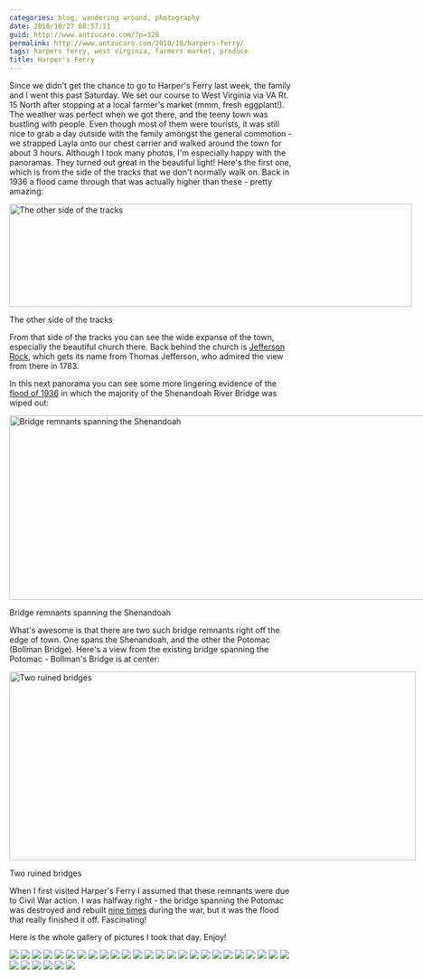 ```yaml
---
categories: blog, wandering around, photography
date: 2010/10/27 08:57:11
guid: http://www.antzucaro.com/?p=328
permalink: http://www.antzucaro.com/2010/10/harpers-ferry/
tags: harpers ferry, west virginia, farmers market, produce
title: Harper's Ferry
---
```

Since we didn't get the chance to go to Harper's Ferry last week, the family and I went this past Saturday. We set our course to West Virginia via VA Rt. 15 North after stopping at a local farmer's market (mmm, fresh eggplant!). The weather was perfect when we got there, and the teeny town was bustling with people. Even though most of them were tourists, it was still nice to grab a day outside with the family amongst the general commotion - we strapped Layla onto our chest carrier and walked around the town for about 3 hours. Although I took many photos, I'm especially happy with the panoramas. They turned out great in the beautiful light! Here's the first one, which is from the side of the tracks that we don't normally walk on. Back in 1936 a flood came through that was actually higher than these - pretty amazing:
<p style="text-align: center;"></p>


<div class="wp-caption aligncenter" style="width: 712px"><a href="http://media.antzucaro.com/galleries/20101023HarpersFerry/hf_set_2_v1.jpg"><img class="   " title="The other side of the tracks" src="http://media.antzucaro.com/galleries/20101023HarpersFerry/hf_set_2_v1.jpg" alt="The other side of the tracks" width="712" height="182" /></a><p class="wp-caption-text">The other side of the tracks</p></div>

From that side of the tracks you can see the wide expanse of the town, especially the beautiful church there. Back behind the church is <a href="http://en.wikipedia.org/wiki/Jefferson_Rock">Jefferson Rock</a>, which gets its name from Thomas Jefferson, who admired the view from there in 1783.

In this next panorama you can see some more lingering evidence of the <a href="http://home.nps.gov/applications/hafe/detail.cfm?Image_No=hf-0054">flood of 1936</a> in which the majority of the Shenandoah River Bridge was wiped out:
<p style="text-align: center;"></p>


<div class="wp-caption aligncenter" style="width: 755px"><a href="http://media.antzucaro.com/galleries/20101023HarpersFerry/hf_set_3_v1.jpg"><img class="  " title="Bridge remnants spanning the Shenandoah" src="http://media.antzucaro.com/galleries/20101023HarpersFerry/hf_set_3_v1.jpg" alt="Bridge remnants spanning the Shenandoah" width="755" height="326" /></a><p class="wp-caption-text">Bridge remnants spanning the Shenandoah</p></div>

What's awesome is that there are two such bridge remnants right off the edge of town. One spans the Shenandoah, and the other the Potomac (Bollman Bridge). Here's a view from the existing bridge spanning the Potomac - Bollman's Bridge is at center:
<p style="text-align: center;"></p>


<div class="wp-caption aligncenter" style="width: 719px"><a href="http://media.antzucaro.com/galleries/20101023HarpersFerry/hf_set_4.jpg"><img class=" " title="Two ruined bridges" src="http://media.antzucaro.com/galleries/20101023HarpersFerry/hf_set_4.jpg" alt="Two ruined bridges" width="719" height="334" /></a><p class="wp-caption-text">Two ruined bridges</p></div>

When I first visited Harper's Ferry I assumed that these remnants were due to Civil War action. I was halfway right - the bridge spanning the Potomac was destroyed and rebuilt <a href="http://www.nps.gov/archive/hafe/thepoint.htm">nine times</a> during the war, but it was the flood that really finished it off. Fascinating!

Here is the whole gallery of pictures I took that day. Enjoy!

<div class="gallery">
    <a href="http://media.antzucaro.com/galleries/20101023HarpersFerry/HarpersFerry_001.jpg"><img src="http://media.antzucaro.com/galleries/20101023HarpersFerry/thumb/HarpersFerry_001.jpg"/></a>
    <a href="http://media.antzucaro.com/galleries/20101023HarpersFerry/HarpersFerry_002.jpg"><img src="http://media.antzucaro.com/galleries/20101023HarpersFerry/thumb/HarpersFerry_002.jpg"/></a>
    <a href="http://media.antzucaro.com/galleries/20101023HarpersFerry/HarpersFerry_003.jpg"><img src="http://media.antzucaro.com/galleries/20101023HarpersFerry/thumb/HarpersFerry_003.jpg"/></a>
    <a href="http://media.antzucaro.com/galleries/20101023HarpersFerry/HarpersFerry_004.jpg"><img src="http://media.antzucaro.com/galleries/20101023HarpersFerry/thumb/HarpersFerry_004.jpg"/></a>
    <a href="http://media.antzucaro.com/galleries/20101023HarpersFerry/HarpersFerry_005.jpg"><img src="http://media.antzucaro.com/galleries/20101023HarpersFerry/thumb/HarpersFerry_005.jpg"/></a>
    <a href="http://media.antzucaro.com/galleries/20101023HarpersFerry/HarpersFerry_006.jpg"><img src="http://media.antzucaro.com/galleries/20101023HarpersFerry/thumb/HarpersFerry_006.jpg"/></a>
    <a href="http://media.antzucaro.com/galleries/20101023HarpersFerry/HarpersFerry_008.jpg"><img src="http://media.antzucaro.com/galleries/20101023HarpersFerry/thumb/HarpersFerry_008.jpg"/></a>
    <a href="http://media.antzucaro.com/galleries/20101023HarpersFerry/HarpersFerry_009.jpg"><img src="http://media.antzucaro.com/galleries/20101023HarpersFerry/thumb/HarpersFerry_009.jpg"/></a>
    <a href="http://media.antzucaro.com/galleries/20101023HarpersFerry/HarpersFerry_010.jpg"><img src="http://media.antzucaro.com/galleries/20101023HarpersFerry/thumb/HarpersFerry_010.jpg"/></a>
    <a href="http://media.antzucaro.com/galleries/20101023HarpersFerry/HarpersFerry_011.jpg"><img src="http://media.antzucaro.com/galleries/20101023HarpersFerry/thumb/HarpersFerry_011.jpg"/></a>
    <a href="http://media.antzucaro.com/galleries/20101023HarpersFerry/HarpersFerry_012.jpg"><img src="http://media.antzucaro.com/galleries/20101023HarpersFerry/thumb/HarpersFerry_012.jpg"/></a>
    <a href="http://media.antzucaro.com/galleries/20101023HarpersFerry/HarpersFerry_013.jpg"><img src="http://media.antzucaro.com/galleries/20101023HarpersFerry/thumb/HarpersFerry_013.jpg"/></a>
    <a href="http://media.antzucaro.com/galleries/20101023HarpersFerry/HarpersFerry_014.jpg"><img src="http://media.antzucaro.com/galleries/20101023HarpersFerry/thumb/HarpersFerry_014.jpg"/></a>
    <a href="http://media.antzucaro.com/galleries/20101023HarpersFerry/HarpersFerry_023.jpg"><img src="http://media.antzucaro.com/galleries/20101023HarpersFerry/thumb/HarpersFerry_023.jpg"/></a>
    <a href="http://media.antzucaro.com/galleries/20101023HarpersFerry/HarpersFerry_024.jpg"><img src="http://media.antzucaro.com/galleries/20101023HarpersFerry/thumb/HarpersFerry_024.jpg"/></a>
    <a href="http://media.antzucaro.com/galleries/20101023HarpersFerry/HarpersFerry_039.jpg"><img src="http://media.antzucaro.com/galleries/20101023HarpersFerry/thumb/HarpersFerry_039.jpg"/></a>
    <a href="http://media.antzucaro.com/galleries/20101023HarpersFerry/HarpersFerry_042.jpg"><img src="http://media.antzucaro.com/galleries/20101023HarpersFerry/thumb/HarpersFerry_042.jpg"/></a>
    <a href="http://media.antzucaro.com/galleries/20101023HarpersFerry/HarpersFerry_052.jpg"><img src="http://media.antzucaro.com/galleries/20101023HarpersFerry/thumb/HarpersFerry_052.jpg"/></a>
    <a href="http://media.antzucaro.com/galleries/20101023HarpersFerry/HarpersFerry_053.jpg"><img src="http://media.antzucaro.com/galleries/20101023HarpersFerry/thumb/HarpersFerry_053.jpg"/></a>
    <a href="http://media.antzucaro.com/galleries/20101023HarpersFerry/HarpersFerry_055.jpg"><img src="http://media.antzucaro.com/galleries/20101023HarpersFerry/thumb/HarpersFerry_055.jpg"/></a>
    <a href="http://media.antzucaro.com/galleries/20101023HarpersFerry/HarpersFerry_060.jpg"><img src="http://media.antzucaro.com/galleries/20101023HarpersFerry/thumb/HarpersFerry_060.jpg"/></a>
    <a href="http://media.antzucaro.com/galleries/20101023HarpersFerry/HarpersFerry_062.jpg"><img src="http://media.antzucaro.com/galleries/20101023HarpersFerry/thumb/HarpersFerry_062.jpg"/></a>
    <a href="http://media.antzucaro.com/galleries/20101023HarpersFerry/HarpersFerry_070.jpg"><img src="http://media.antzucaro.com/galleries/20101023HarpersFerry/thumb/HarpersFerry_070.jpg"/></a>
    <a href="http://media.antzucaro.com/galleries/20101023HarpersFerry/HarpersFerry_071.jpg"><img src="http://media.antzucaro.com/galleries/20101023HarpersFerry/thumb/HarpersFerry_071.jpg"/></a>
    <a href="http://media.antzucaro.com/galleries/20101023HarpersFerry/HarpersFerry_081.jpg"><img src="http://media.antzucaro.com/galleries/20101023HarpersFerry/thumb/HarpersFerry_081.jpg"/></a>
    <a href="http://media.antzucaro.com/galleries/20101023HarpersFerry/HarpersFerry_088.jpg"><img src="http://media.antzucaro.com/galleries/20101023HarpersFerry/thumb/HarpersFerry_088.jpg"/></a>
    <a href="http://media.antzucaro.com/galleries/20101023HarpersFerry/HarpersFerry_089.jpg"><img src="http://media.antzucaro.com/galleries/20101023HarpersFerry/thumb/HarpersFerry_089.jpg"/></a>
    <a href="http://media.antzucaro.com/galleries/20101023HarpersFerry/HarpersFerry_101.jpg"><img src="http://media.antzucaro.com/galleries/20101023HarpersFerry/thumb/HarpersFerry_101.jpg"/></a>
    <a href="http://media.antzucaro.com/galleries/20101023HarpersFerry/hf_set_2_v1.jpg"><img src="http://media.antzucaro.com/galleries/20101023HarpersFerry/thumb/hf_set_2_v1.jpg"/></a>
    <a href="http://media.antzucaro.com/galleries/20101023HarpersFerry/hf_set_3_v1.jpg"><img src="http://media.antzucaro.com/galleries/20101023HarpersFerry/thumb/hf_set_3_v1.jpg"/></a>
    <a href="http://media.antzucaro.com/galleries/20101023HarpersFerry/hf_set_4.jpg"><img src="http://media.antzucaro.com/galleries/20101023HarpersFerry/thumb/hf_set_4.jpg"/></a>
</div>

